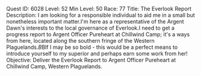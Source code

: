 Quest ID: 6028
Level: 52
Min Level: 50
Race: 77
Title: The Everlook Report
Description: I am looking for a responsible individual to aid me in a small but nonetheless important matter.I'm here as a representative of the Argent Dawn's interests to the local governance of Everlook.I need to get a progress report to Argent Officer Pureheart at Chillwind Camp; it's a ways from here, located along the southern fringe of the Western Plaguelands.$B$BIf I may be so bold - this would be a perfect means to introduce yourself to my superior and perhaps earn some work from her!
Objective: Deliver the Everlook Report to Argent Officer Pureheart at Chillwind Camp, Western Plaguelands.
